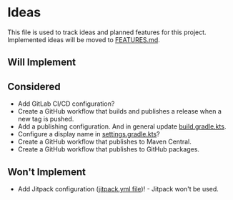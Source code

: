 # Ideas

This file is used to track ideas and planned features for this project. Implemented ideas will be moved to [FEATURES.md](./docs/FEATURES.md).

## Will Implement

## Considered

- Add GitLab CI/CD configuration?
- Create a GitHub workflow that builds and publishes a release when a new tag is pushed.
- Add a publishing configuration. And in general update [build.gradle.kts](./app/build.gradle.kts).
- Configure a display name in [settings.gradle.kts](./settings.gradle.kts)?
- Create a GitHub workflow that publishes to Maven Central.
- Create a GitHub workflow that publishes to GitHub packages.

## Won't Implement

- Add Jitpack configuration ([jitpack.yml file](./jitpack.yml))! - Jitpack won't be used.
